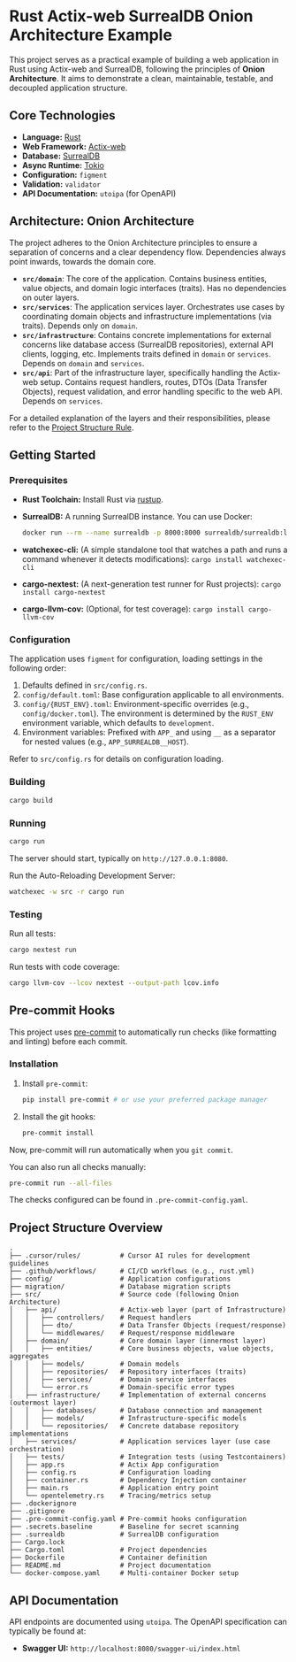# Rust Actix-web SurrealDB Onion Architecture Example

This project serves as a practical example of building a web application in Rust using Actix-web and SurrealDB, following the principles of **Onion Architecture**. It aims to demonstrate a clean, maintainable, testable, and decoupled application structure.

## Core Technologies

*   **Language:** [Rust](https://www.rust-lang.org/)
*   **Web Framework:** [Actix-web](https://actix.rs/)
*   **Database:** [SurrealDB](https://surrealdb.com/)
*   **Async Runtime:** [Tokio](https://tokio.rs/)
*   **Configuration:** `figment`
*   **Validation:** `validator`
*   **API Documentation:** `utoipa` (for OpenAPI)

## Architecture: Onion Architecture

The project adheres to the Onion Architecture principles to ensure a separation of concerns and a clear dependency flow. Dependencies always point inwards, towards the domain core.

*   **`src/domain`**: The core of the application. Contains business entities, value objects, and domain logic interfaces (traits). Has no dependencies on outer layers.
*   **`src/services`**: The application services layer. Orchestrates use cases by coordinating domain objects and infrastructure implementations (via traits). Depends only on `domain`.
*   **`src/infrastructure`**: Contains concrete implementations for external concerns like database access (SurrealDB repositories), external API clients, logging, etc. Implements traits defined in `domain` or `services`. Depends on `domain` and `services`.
*   **`src/api`**: Part of the infrastructure layer, specifically handling the Actix-web setup. Contains request handlers, routes, DTOs (Data Transfer Objects), request validation, and error handling specific to the web API. Depends on `services`.

For a detailed explanation of the layers and their responsibilities, please refer to the [Project Structure Rule](mdc:.cursor/rules/project-structure.mdc).

## Getting Started

### Prerequisites

*   **Rust Toolchain:** Install Rust via [rustup](https://rustup.rs/).
*   **SurrealDB:** A running SurrealDB instance. You can use Docker:

    ```bash
    docker run --rm --name surrealdb -p 8000:8000 surrealdb/surrealdb:latest start --log trace --user root --pass root memory
    ```
*   **watchexec-cli:** (A simple standalone tool that watches a path and runs a command whenever it detects modifications): `cargo install watchexec-cli`
*   **cargo-nextest:** (A next-generation test runner for Rust projects): `cargo install cargo-nextest`
*   **cargo-llvm-cov:** (Optional, for test coverage): `cargo install cargo-llvm-cov`

### Configuration

The application uses `figment` for configuration, loading settings in the following order:

1.  Defaults defined in `src/config.rs`.
2.  `config/default.toml`: Base configuration applicable to all environments.
3.  `config/{RUST_ENV}.toml`: Environment-specific overrides (e.g., `config/docker.toml`). The environment is determined by the `RUST_ENV` environment variable, which defaults to `development`.
4.  Environment variables: Prefixed with `APP_` and using `__` as a separator for nested values (e.g., `APP_SURREALDB__HOST`).

Refer to `src/config.rs` for details on configuration loading.

### Building

```bash
cargo build
```

### Running

```bash
cargo run
```
The server should start, typically on `http://127.0.0.1:8080`.

Run the Auto-Reloading Development Server:

```bash
watchexec -w src -r cargo run
```

### Testing

Run all tests:
```bash
cargo nextest run
```

Run tests with code coverage:
```bash
cargo llvm-cov --lcov nextest --output-path lcov.info
```

## Pre-commit Hooks

This project uses [pre-commit](https://pre-commit.com/) to automatically run checks (like formatting and linting) before each commit.

### Installation

1.  Install `pre-commit`:

    ```bash
    pip install pre-commit # or use your preferred package manager
    ```
2.  Install the git hooks:

    ```bash
    pre-commit install
    ```

Now, pre-commit will run automatically when you `git commit`.

You can also run all checks manually:

```bash
pre-commit run --all-files
```

The checks configured can be found in `.pre-commit-config.yaml`.

## Project Structure Overview

```
.
├── .cursor/rules/          # Cursor AI rules for development guidelines
├── .github/workflows/      # CI/CD workflows (e.g., rust.yml)
├── config/                 # Application configurations
├── migration/              # Database migration scripts
├── src/                    # Source code (following Onion Architecture)
│   ├── api/                # Actix-web layer (part of Infrastructure)
│   │   ├── controllers/    # Request handlers
│   │   ├── dto/            # Data Transfer Objects (request/response)
│   │   └── middlewares/    # Request/response middleware
│   ├── domain/             # Core domain layer (innermost layer)
│   │   ├── entities/       # Core business objects, value objects, aggregates
│   │   ├── models/         # Domain models
│   │   ├── repositories/   # Repository interfaces (traits)
│   │   ├── services/       # Domain service interfaces
│   │   └── error.rs        # Domain-specific error types
│   ├── infrastructure/     # Implementation of external concerns (outermost layer)
│   │   ├── databases/      # Database connection and management
│   │   ├── models/         # Infrastructure-specific models
│   │   └── repositories/   # Concrete database repository implementations
│   ├── services/           # Application services layer (use case orchestration)
│   ├── tests/              # Integration tests (using Testcontainers)
│   ├── app.rs              # Actix App configuration
│   ├── config.rs           # Configuration loading
│   ├── container.rs        # Dependency Injection container
│   ├── main.rs             # Application entry point
│   └── opentelemetry.rs    # Tracing/metrics setup
├── .dockerignore
├── .gitignore
├── .pre-commit-config.yaml # Pre-commit hooks configuration
├── .secrets.baseline       # Baseline for secret scanning
├── .surrealdb              # SurrealDB configuration
├── Cargo.lock
├── Cargo.toml              # Project dependencies
├── Dockerfile              # Container definition
├── README.md               # Project documentation
└── docker-compose.yaml     # Multi-container Docker setup
```

## API Documentation

API endpoints are documented using `utoipa`. The OpenAPI specification can typically be found at:

*   **Swagger UI:** `http://localhost:8080/swagger-ui/index.html`

